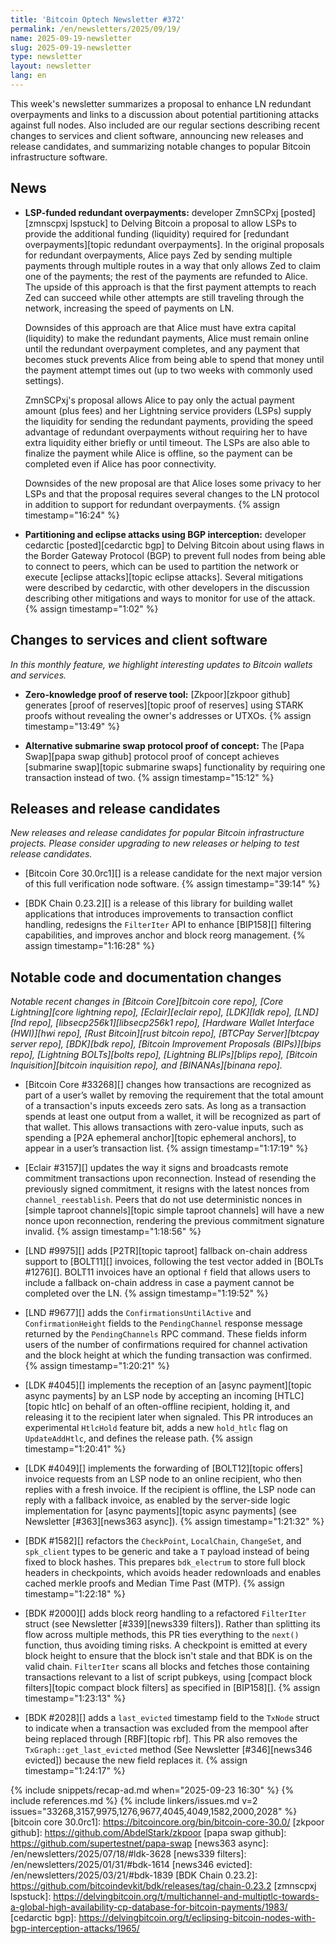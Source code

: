 ```yaml
---
title: 'Bitcoin Optech Newsletter #372'
permalink: /en/newsletters/2025/09/19/
name: 2025-09-19-newsletter
slug: 2025-09-19-newsletter
type: newsletter
layout: newsletter
lang: en
---
```

This week's newsletter summarizes a proposal to enhance LN redundant
overpayments and links to a discussion about potential partitioning
attacks against full nodes.  Also included are our regular sections
describing recent changes to services and client software, announcing
new releases and release candidates, and summarizing notable changes to
popular Bitcoin infrastructure software.

## News

- **LSP-funded redundant overpayments:** developer ZmnSCPxj
  [posted][zmnscpxj lspstuck] to Delving Bitcoin a proposal to allow
  LSPs to provide the additional funding (liquidity) required for
  [redundant overpayments][topic redundant overpayments].  In the
  original proposals for redundant overpayments, Alice pays Zed by
  sending multiple payments through multiple routes in a way that only
  allows Zed to claim one of the payments; the rest of the payments are
  refunded to Alice.  The upside of this approach is that the first
  payment attempts to reach Zed can succeed while other attempts are
  still traveling through the network, increasing the speed of payments
  on LN.

  Downsides of this approach are that Alice must have extra capital
  (liquidity) to make the redundant payments, Alice must remain online
  until the redundant overpayment completes, and any payment that becomes
  stuck prevents Alice from being able to spend that money until the
  payment attempt times out (up to two weeks with commonly used
  settings).

  ZmnSCPxj's proposal allows Alice to pay only the actual payment amount
  (plus fees) and her Lightning service providers (LSPs) supply the
  liquidity for sending the redundant payments, providing the speed
  advantage of redundant overpayments without requiring her to have
  extra liquidity either briefly or until timeout.  The LSPs are also
  able to finalize the payment while Alice is offline, so the payment
  can be completed even if Alice has poor connectivity.

  Downsides of the new proposal are that Alice loses some privacy to her
  LSPs and that the proposal requires several changes to the LN protocol
  in addition to support for redundant overpayments. {% assign timestamp="16:24" %}

- **Partitioning and eclipse attacks using BGP interception:** developer
  cedarctic [posted][cedarctic bgp] to Delving Bitcoin about using flaws
  in the Border Gateway Protocol (BGP) to prevent full nodes from being
  able to connect to peers, which can be used to partition the network
  or execute [eclipse attacks][topic eclipse attacks].  Several
  mitigations were described by cedarctic, with other developers in the
  discussion describing other mitigations and ways to monitor for use of
  the attack. {% assign timestamp="1:02" %}

## Changes to services and client software

*In this monthly feature, we highlight interesting updates to Bitcoin
wallets and services.*

- **Zero-knowledge proof of reserve tool:**
  [Zkpoor][zkpoor github] generates [proof of reserves][topic proof of reserves]
  using STARK proofs without revealing the owner's addresses or UTXOs. {% assign timestamp="13:49" %}

- **Alternative submarine swap protocol proof of concept:**
  The [Papa Swap][papa swap github] protocol proof of concept achieves
  [submarine swap][topic submarine swaps] functionality by requiring one
  transaction instead of two. {% assign timestamp="15:12" %}

## Releases and release candidates

_New releases and release candidates for popular Bitcoin infrastructure
projects.  Please consider upgrading to new releases or helping to test
release candidates._

- [Bitcoin Core 30.0rc1][] is a release candidate for the next major
  version of this full verification node software. {% assign timestamp="39:14" %}

- [BDK Chain 0.23.2][] is a release of this library for building wallet
  applications that introduces improvements to transaction conflict handling,
  redesigns the `FilterIter` API to enhance [BIP158][] filtering capabilities,
  and improves anchor and block reorg management. {% assign timestamp="1:16:28" %}

## Notable code and documentation changes

_Notable recent changes in [Bitcoin Core][bitcoin core repo], [Core
Lightning][core lightning repo], [Eclair][eclair repo], [LDK][ldk repo],
[LND][lnd repo], [libsecp256k1][libsecp256k1 repo], [Hardware Wallet
Interface (HWI)][hwi repo], [Rust Bitcoin][rust bitcoin repo], [BTCPay
Server][btcpay server repo], [BDK][bdk repo], [Bitcoin Improvement
Proposals (BIPs)][bips repo], [Lightning BOLTs][bolts repo],
[Lightning BLIPs][blips repo], [Bitcoin Inquisition][bitcoin inquisition
repo], and [BINANAs][binana repo]._

- [Bitcoin Core #33268][] changes how transactions are recognized as part of a
  user’s wallet by removing the requirement that the total amount of a
  transaction's inputs exceeds zero sats. As long as a transaction spends at least
  one output from a wallet, it will be recognized as part of that wallet. This
  allows transactions with zero-value inputs, such as spending a [P2A ephemeral
  anchor][topic ephemeral anchors], to appear in a user’s transaction list. {% assign timestamp="1:17:19" %}

- [Eclair #3157][] updates the way it signs and broadcasts remote commitment
  transactions upon reconnection. Instead of resending the previously signed
  commitment, it resigns with the latest nonces from `channel_reestablish`.
  Peers that do not use deterministic nonces in [simple taproot channels][topic
  simple taproot channels] will have a new nonce upon reconnection, rendering
  the previous commitment signature invalid. {% assign timestamp="1:18:56" %}

- [LND #9975][] adds [P2TR][topic taproot] fallback on-chain address support to
  [BOLT11][] invoices, following the test vector added in [BOLTs #1276][].
  BOLT11 invoices have an optional `f` field that allows users to include a
  fallback on-chain address in case a payment cannot be completed over the LN. {% assign timestamp="1:19:52" %}

- [LND #9677][] adds the `ConfirmationsUntilActive` and `ConfirmationHeight`
  fields to the `PendingChannel` response message returned by the
  `PendingChannels` RPC command. These fields inform users of the number of
  confirmations required for channel activation and the block height
  at which the funding transaction was confirmed. {% assign timestamp="1:20:21" %}

- [LDK #4045][] implements the reception of an [async payment][topic async
  payments] by an LSP node by accepting an incoming [HTLC][topic htlc] on behalf
  of an often-offline recipient, holding it, and releasing it to the recipient
  later when signaled. This PR introduces an experimental `HtlcHold` feature
  bit, adds a new `hold_htlc` flag on `UpdateAddHtlc`, and defines the release
  path. {% assign timestamp="1:20:41" %}

- [LDK #4049][] implements the forwarding of [BOLT12][topic offers] invoice
  requests from an LSP node to an online recipient, who then replies with a
  fresh invoice. If the recipient is offline, the LSP node can reply with a
  fallback invoice, as enabled by the server-side logic implementation for
  [async payments][topic async payments] (see Newsletter [#363][news363 async]). {% assign timestamp="1:21:32" %}

- [BDK #1582][] refactors the `CheckPoint`, `LocalChain`, `ChangeSet`, and
  `spk_client` types to be generic and take a `T` payload instead of being fixed
  to block hashes. This prepares `bdk_electrum` to store full block headers in
  checkpoints, which avoids header redownloads and enables cached merkle proofs
  and Median Time Past (MTP). {% assign timestamp="1:22:18" %}

- [BDK #2000][] adds block reorg handling to a refactored `FilterIter` struct
  (see Newsletter [#339][news339 filters]). Rather than splitting its flow
  across multiple methods, this PR ties everything to the `next()` function,
  thus avoiding timing risks. A checkpoint is emitted at every block height to
  ensure that the block isn't stale and that BDK is on the valid chain.
  `FilterIter` scans all blocks and fetches those containing transactions
  relevant to a list of script pubkeys, using [compact block filters][topic
  compact block filters] as specified in [BIP158][]. {% assign timestamp="1:23:13" %}

- [BDK #2028][] adds a `last_evicted` timestamp field to the `TxNode` struct to
  indicate when a transaction was excluded from the mempool after being replaced
  through [RBF][topic rbf]. This PR also removes the `TxGraph::get_last_evicted`
  method (See Newsletter [#346][news346 evicted]) because the new field replaces
  it. {% assign timestamp="1:24:17" %}

{% include snippets/recap-ad.md when="2025-09-23 16:30" %}
{% include references.md %}
{% include linkers/issues.md v=2 issues="33268,3157,9975,1276,9677,4045,4049,1582,2000,2028" %}
[bitcoin core 30.0rc1]: https://bitcoincore.org/bin/bitcoin-core-30.0/
[zkpoor github]: https://github.com/AbdelStark/zkpoor
[papa swap github]: https://github.com/supertestnet/papa-swap
[news363 async]: /en/newsletters/2025/07/18/#ldk-3628
[news339 filters]: /en/newsletters/2025/01/31/#bdk-1614
[news346 evicted]: /en/newsletters/2025/03/21/#bdk-1839
[BDK Chain 0.23.2]: https://github.com/bitcoindevkit/bdk/releases/tag/chain-0.23.2
[zmnscpxj lspstuck]: https://delvingbitcoin.org/t/multichannel-and-multiptlc-towards-a-global-high-availability-cp-database-for-bitcoin-payments/1983/
[cedarctic bgp]: https://delvingbitcoin.org/t/eclipsing-bitcoin-nodes-with-bgp-interception-attacks/1965/
